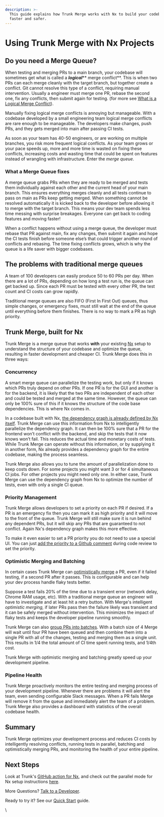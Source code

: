 ```yaml
---
description: >-
  This guide explains how Trunk Merge works with Nx to build your codebase
  faster and safer.
---
```


# Using Trunk Merge with Nx Projects

## Do you need a Merge Queue?

When testing and merging PRs to a main branch, your codebase will sometimes get what is called a _**logical**_** merge conflict**. This is when two PRs can each merge cleanly with the target branch, but together create a conflict. Git cannot resolve this type of a conflict, requiring manual intervention. Usually a engineer must merge one PR, rebase the second one, fix any conflicts, then submit again for testing. (for more see [What is a Logical Merge Conflict](https://trunk.io/learn/what-is-a-logical-merge-conflict)).&#x20;

Manually fixing logical merge conflicts is annoying but manageable. With a codebase developed by a small engineering team logical merge conflicts are rare enough to be manageable. The developers make changes, push PRs, and they gets merged into main after passing CI tests.&#x20;

As soon as your team has 40-50 engineers, or are working on multiple branches, you risk more frequent logical conflicts. As your team grows or your pace speeds up, more and more time is wasted on fixing these conflicts, increasing costs and wasting time that could be spent on features instead of wrangling with infrastructure. Enter the _merge queue_.

### What a Merge Queue fixes

A merge queue grabs PRs when they are ready to be merged and tests them individually against each other and the current head of your main branch. This ensures everything merges cleanly and all tests continue to pass on main as PRs keep getting merged. When something cannot be resolved automatically it is kicked back to the developer before allowing it to merge with the target branch. This means your dev team spends less time messing with surprise breakages. Everyone can get back to coding features and moving faster!

When a conflict happens without using a merge queue, the developer must rebase that PR against main, fix any changes, then submit it again and hope the CI tests finish before someone else’s that could trigger another round of conflicts and rebasing.  The time fixing conflicts grows, which is why the queue is a life saver with bigger codebases.

## The problems with traditional merge queues

A team of 100 developers can easily produce 50 to 60 PRs per day. When there are a lot of PRs, depending on how long a test run is, the queue can get backed up. Since each PR must be tested with every other PR, the test count and CI costs can grow rapidly.&#x20;

Traditional merge queues are also FIFO (First In First Out) queues, thus simple changes, or emergency fixes, must still wait at the end of the queue until everything before them finishes. There is no way to mark a PR as high priority.

## Trunk Merge, built for Nx

Trunk Merge is a merge queue that works **with** your existing [Nx](https://nx.dev/) setup to understand the structure of your codebase and optimize the queue, resulting in faster development and cheaper CI. Trunk Merge does this in three ways:

### Concurrency

A smart merge queue can parallelize the testing work, but only if it knows which PRs truly depend on other PRs.  If one PR is for the GUI and another is for the backend, it is likely that the two PRs are independent of each other and could be tested and merged at the same time. However, the queue can only be 100% sure of this if it knows the structure of the code base dependencies.  This is where Nx comes in.

In a codebase built with Nx, [the dependency graph is already defined by Nx itself](https://nx.dev/nx-api/nx/documents/dep-graph).  Trunk Merge can use this information from Nx to intelligently parallelize the dependency graph. It can then be 100% sure that a PR for the frontend won’t conflict with the backend, and skip the tests that it now knows won’t fail.  This reduces the actual time and monetary costs of tests. While Trunk Merge can operate without this information, or by supplying it in another form, Nx already provides a dependency graph for the entire codebase, making the process seamless.

Trunk Merge also allows you to tune the amount of parallelization done to keep costs down. For some projects you might want 3 or for 4 simultaneous CI jobs. For other projects you might need only one.  In either case, Trunk Merge can use the dependency graph from Nx to optimize the number of tests, even with only a single CI queue.

### Priority Management

Trunk Merge allows developers to set a priority on each PR if desired. If a PR is an emergency fix then you can mark it as high priority and it will move to the front of the queue.  Trunk Merge will still make sure it is run behind any dependent PRs, but it will skip any PRs that are guaranteed to not conflict. Again Nx's dependency graph makes this more effective.&#x20;

To make it even easier to set a PR priority you do not need to use a special UI. You can just [add the priority to a Github comment](pr-prioritization.md#github-comment) during code review to set the priority.

### Optimistic Merging and Batching

In certain cases Trunk Merge can [optimistically merge](anti-flake-protection.md) a PR, even if it failed testing, if a second PR after it passes. This is configurable and can help your dev process handle flaky tests better.&#x20;

Suppose a test fails 20% of the time due to a transient error (network delay, Chrome RAM usage, etc). With a traditional merge queue an engineer will have to investigate and at least hit a retry button. With Merge's intelligent _optimistic merging,_ if later PRs pass then the failure likely was transient and it can be safely merged without intervention. This minimizes the impact of flaky tests and keeps the developer pipeline running smoothly.

Trunk Merge can also [group PRs into batches](batching.md). With a batch size of 4 Merge will wait until four PR have been queued and then combine them into a single PR with all of the changes, testing and merging them as a single unit. This results in 1/4 the total amount of CI time spent running tests, and 1/4th cost.

Trunk Merge with optimistic merging and batching greatly speed up your development pipeline.

### Pipeline Health

Trunk Merge proactively monitors the entire testing and merging process of your development pipeline. Whenever there are problems it will alert the team, even sending configurable Slack messages. When a PR fails Merge will remove it from the queue and immediately alert the team of a problem. Trunk Merge also provides a dashboard with statistics of the overall codebase health.

## Summary

Trunk Merge optimizes your development process and reduces CI costs by intelligently resolving conflicts, running tests in parallel, batching and optimistically merging PRs, and monitoring the health of your entire pipeline.

## Next Steps

Look at Trunk's [GitHub action for Nx](https://github.com/trunk-io/nx-action), and check out the parallel mode for Nx setup instructions [here](set-up-trunk-merge/merge-+-nx.md).

More Questions? [Talk to a Developer](https://calendly.com/trunk/demo).

Ready to try it? See our [Quick Start](set-up-trunk-merge/) guide.

\
